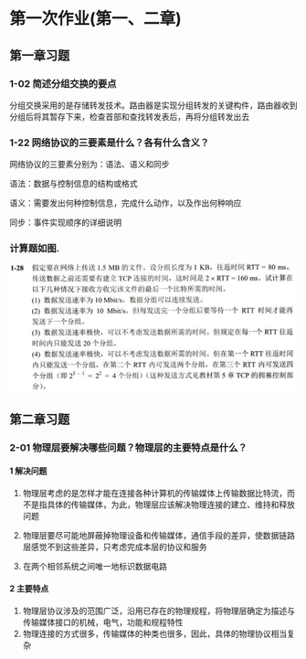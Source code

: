 # 第一次作业(第一、二章)

## 第一章习题

### 1-02 简述分组交换的要点

分组交换采用的是存储转发技术。路由器是实现分组转发的关键构件，路由器收到分组后将其暂存下来，检查首部和查找转发表后，再将分组转发出去

### 1-22 网络协议的三要素是什么？各有什么含义？

网络协议的三要素分别为：语法、语义和同步

语法：数据与控制信息的结构或格式

语义：需要发出何种控制信息，完成什么动作，以及作出何种响应

同步：事件实现顺序的详细说明

### 计算题如图.

![1-28](images/2023-03-12-12-31-24.png)

## 第二章习题

### 2-01 物理层要解决哪些问题？物理层的主要特点是什么？

#### 1 解决问题

1. 物理层考虑的是怎样才能在连接各种计算机的传输媒体上传输数据比特流，而不是指具体的传输媒体，为此，物理层应该解决物理连接的建立、维持和释放问题

2. 物理层要尽可能地屏蔽掉物理设备和传输媒体，通信手段的差异，使数据链路层感觉不到这些差异，只考虑完成本层的协议和服务

3. 在两个相邻系统之间唯一地标识数据电路

#### 2 主要特点

1. 物理层协议涉及的范围广泛，沿用已存在的物理规程，将物理层确定为描述与传输媒体接口的机械，电气，功能和规程特性
2. 物理连接的方式很多，传输媒体的种类也很多，因此，具体的物理协议相当复杂